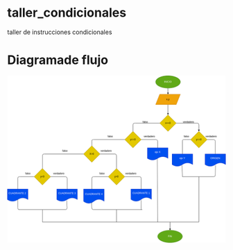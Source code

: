 # taller_condicionales
taller de instrucciones condicionales 

# Diagramade flujo
![Diagrama de flujo](diagrama.png "Diagrama de flujo")
